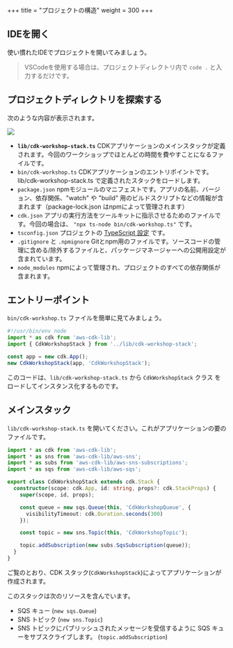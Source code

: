 +++
title = "プロジェクトの構造"
weight = 300
+++

## IDEを開く

使い慣れたIDEでプロジェクトを開いてみましょう。

> VSCodeを使用する場合は、プロジェクトディレクトリ内で `code .` と入力するだけです。


## プロジェクトディレクトリを探索する

次のような内容が表示されます。


![](./structure.png)

* __`lib/cdk-workshop-stack.ts`__ CDKアプリケーションのメインスタックが定義されます。今回のワークショップでほとんどの時間を費やすことになるファイルです。
* `bin/cdk-workshop.ts` CDKアプリケーションのエントリポイントです。lib/cdk-workshop-stack.ts で定義されたスタックをロードします。
* `package.json` npmモジュールのマニフェストです。アプリの名前、バージョン、依存関係、"watch" や "build" 用のビルドスクリプトなどの情報が含まれます（package-lock.json はnpmによって管理されます）
* `cdk.json` アプリの実行方法をツールキットに指示させるためのファイルです。今回の場合は、 `"npx ts-node bin/cdk-workshop.ts"` です。
* `tsconfig.json` プロジェクトの [TypeScript 設定](https://www.typescriptlang.org/docs/handbook/tsconfig-json.html) です。
* `.gitignore` と `.npmignore` Gitとnpm用のファイルです。ソースコードの管理に含める/除外するファイルと、パッケージマネージャーへの公開用設定が含まれています。
* `node_modules` npmによって管理され、プロジェクトのすべての依存関係が含まれます。

## エントリーポイント

`bin/cdk-workshop.ts` ファイルを簡単に見てみましょう。

```js
#!/usr/bin/env node
import * as cdk from 'aws-cdk-lib';
import { CdkWorkshopStack } from '../lib/cdk-workshop-stack';

const app = new cdk.App();
new CdkWorkshopStack(app, 'CdkWorkshopStack');
```

このコードは、`lib/cdk-workshop-stack.ts` から `CdkWorkshopStack` クラス をロードしてインスタンス化するものです。

## メインスタック

`lib/cdk-workshop-stack.ts` を開いてください。これがアプリケーションの要のファイルです。

```ts
import * as cdk from 'aws-cdk-lib';
import * as sns from 'aws-cdk-lib/aws-sns';
import * as subs from 'aws-cdk-lib/aws-sns-subscriptions';
import * as sqs from 'aws-cdk-lib/aws-sqs';

export class CdkWorkshopStack extends cdk.Stack {
  constructor(scope: cdk.App, id: string, props?: cdk.StackProps) {
    super(scope, id, props);

    const queue = new sqs.Queue(this, 'CdkWorkshopQueue', {
      visibilityTimeout: cdk.Duration.seconds(300)
    });

    const topic = new sns.Topic(this, 'CdkWorkshopTopic');

    topic.addSubscription(new subs.SqsSubscription(queue));
  }
}
```

ご覧のとおり、CDK スタック(`CdkWorkshopStack`)によってアプリケーションが作成されます。

このスタックは次のリソースを含んでいます。

- SQS キュー (`new sqs.Queue`)
- SNS トピック (`new sns.Topic`)
- SNS トピックにパブリッシュされたメッセージを受信するように SQS キューをサブスクライブします。 (`topic.addSubscription`)

